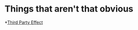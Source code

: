 # Things that aren't that obvious

*[Third Party Effect](https://en.wikipedia.org/wiki/Third-person_effect)
